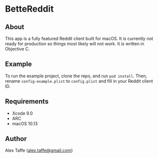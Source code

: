 # BetteReddit

## About
This app is a fully featured Reddit client built for macOS. It is currently not ready for production so things most likely will not work. It is written in Objective C.

## Example

To run the example project, clone the repo, and run `pod install`. Then, rename `config-example.plist` to `config.plist` and fill in your Reddit client ID.

## Requirements
- Xcode 9.0
- ARC
- macOS 10.13

## Author

Alex Taffe (alex.taffe@gmail.com)
